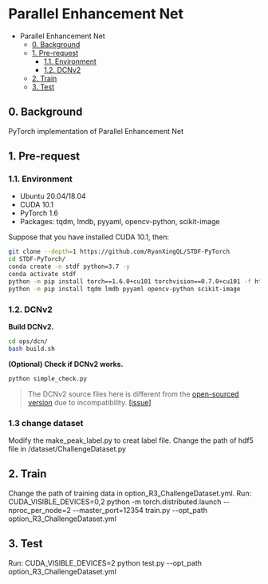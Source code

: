 # Parallel Enhancement Net      

- Parallel Enhancement Net
  - [0. Background](#0-background)
  - [1. Pre-request](#1-pre-request)
    - [1.1. Environment](#11-environment)
    - [1.2. DCNv2](#12-dcnv2)
  - [2. Train](#2-train)
  - [3. Test](#3-test)

 
  


## 0. Background

PyTorch implementation of Parallel Enhancement Net

## 1. Pre-request

### 1.1. Environment

- Ubuntu 20.04/18.04
- CUDA 10.1
- PyTorch 1.6
- Packages: tqdm, lmdb, pyyaml, opencv-python, scikit-image

Suppose that you have installed CUDA 10.1, then:

```bash
git clone --depth=1 https://github.com/RyanXingQL/STDF-PyTorch 
cd STDF-PyTorch/
conda create -n stdf python=3.7 -y
conda activate stdf
python -m pip install torch==1.6.0+cu101 torchvision==0.7.0+cu101 -f https://download.pytorch.org/whl/torch_stable.html
python -m pip install tqdm lmdb pyyaml opencv-python scikit-image
```

### 1.2. DCNv2

**Build DCNv2.**

```bash
cd ops/dcn/
bash build.sh
```

**(Optional) Check if DCNv2 works.**

```bash
python simple_check.py
```

> The DCNv2 source files here is different from the [open-sourced version](https://github.com/chengdazhi/Deformable-Convolution-V2-PyTorch) due to incompatibility. [[issue]](https://github.com/open-mmlab/mmediting/issues/84#issuecomment-644974315)

### 1.3 change dataset
Modify the make_peak_label.py to creat label file.
Change the path of hdf5 file in /dataset/ChallengeDataset.py 
## 2. Train
Change the path of training data in option_R3_ChallengeDataset.yml.
Run:
CUDA_VISIBLE_DEVICES=0,2 python -m torch.distributed.launch --nproc_per_node=2 --master_port=12354 train.py --opt_path option_R3_ChallengeDataset.yml

## 3. Test
Run:
CUDA_VISIBLE_DEVICES=2 python test.py --opt_path option_R3_ChallengeDataset.yml






